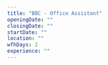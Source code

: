 ```yaml
---
title: "BBC - Office Assistant"
openingDate: ""
closingDate: ""
startDate: ""
location: ""
wfhDays: 2
experience: ""
---
```

